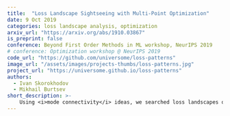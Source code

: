 ```yaml
---
title:  "Loss Landscape Sightseeing with Multi-Point Optimization"
date: 9 Oct 2019
categories: loss landscape analysis, optimization
arxiv_url: "https://arxiv.org/abs/1910.03867"
is_preprint: false
conference: Beyond First Order Methods in ML workshop, NeurIPS 2019
# conference: Optimization workshop @ NeurIPS 2019
code_url: "https://github.com/universome/loss-patterns"
image_url: "/assets/images/projects-thumbs/loss-patterns.jpg"
project_url: "https://universome.github.io/loss-patterns"
authors:
  - Ivan Skorokhodov
  - Mikhail Burtsev
short_description: >-
    Using <i>mode connectivity</i> ideas, we searched loss landscapes of different neural networks for different visual patterns. Due to the extreme overparametrization, it turned out that any pattern can be found inside the surface. This indicates that the loss landscapes of deep models are very complex and contain many irregularities.
---
```

